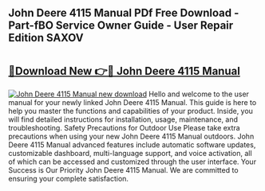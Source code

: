 ## John Deere 4115 Manual PDf Free Download - Part-fBO Service Owner Guide - User Repair Edition SAXOV

# <h2><a href="http://bc96608.oget.top/?id=John+Deere+4115+Manual">🔗Download New 👉🔴 John Deere 4115 Manual</a></h2>

[![John Deere 4115 Manual new download](https://i.imgur.com/5g1atiW.png)](http://bc96608.oget.top/?id=John+Deere+4115+Manual)
Hello and welcome to the user manual for your newly linked John Deere 4115 Manual. This guide is here to help you master the functions and capabilities of your product. Inside, you will find detailed instructions for installation, usage, maintenance, and troubleshooting. Safety Precautions for Outdoor Use Please take extra precautions when using your new John Deere 4115 Manual outdoors. John Deere 4115 Manual advanced features include automatic software updates, customizable dashboard, multi-language support, and voice activation, all of which can be accessed and customized through the user interface. Your Success is Our Priority John Deere 4115 Manual. We are committed to ensuring your complete satisfaction.

